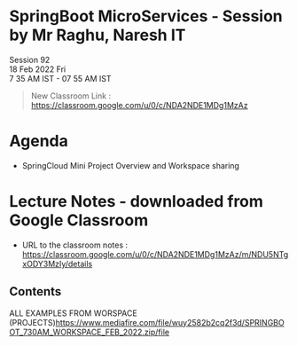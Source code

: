 # SpringBoot MicroServices - Session by Mr Raghu, Naresh IT

Session 92 \
18 Feb 2022 Fri \
7 35 AM IST - 07 55 AM IST

> New Classroom Link : https://classroom.google.com/u/0/c/NDA2NDE1MDg1MzAz

# Agenda

* SpringCloud Mini Project Overview and Workspace sharing

# Lecture Notes - downloaded from Google Classroom

* URL to the classroom notes : https://classroom.google.com/u/0/c/NDA2NDE1MDg1MzAz/m/NDU5NTgxODY3MzIy/details

## Contents

ALL EXAMPLES FROM WORSPACE (PROJECTS)https://www.mediafire.com/file/wuy2582b2cq2f3d/SPRINGBOOT_730AM_WORKSPACE_FEB_2022.zip/file
